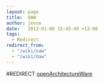 ```yaml
---
layout: page
title:  OAW
author: jevon
date:   2013-01-06 15:45:49 +13:00
tags:
  - Redirect
redirect_from:
  - "/wiki/oaw"
  - "/wiki/Oaw"
---
```


#REDIRECT [openArchitectureWare](openarchitectureware.md)
